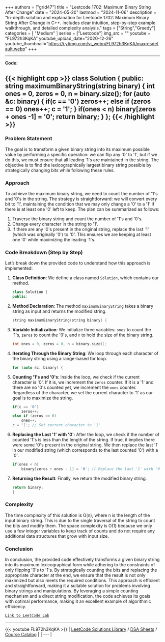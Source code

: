 
+++
authors = ["grid47"]
title = "Leetcode 1702: Maximum Binary String After Change"
date = "2024-05-20"
lastmod = "2024-11-06"
description = "In-depth solution and explanation for Leetcode 1702: Maximum Binary String After Change in C++. Includes clear intuition, step-by-step example walkthrough, and detailed complexity analysis."
tags = ["String","Greedy"]
categories = [
    "Medium"
]
series = ["Leetcode"]
img_src = ""
youtube = "FL972h3KqKA"
youtube_upload_date="2020-12-26"
youtube_thumbnail="https://i.ytimg.com/vi_webp/FL972h3KqKA/maxresdefault.webp"
+++



---
**Code:**

{{< highlight cpp >}}
class Solution {
public:
    string maximumBinaryString(string binary) {
        int ones = 0, zeros = 0, n = binary.size();
        for (auto &c: binary) {
            if(c == '0')
            zeros++;
            else if (zeros == 0)
            ones++;
            c = '1';
        }
        if(ones < n)
        binary[zeros + ones -1] = '0';
        return binary;
    }
};
{{< /highlight >}}
---

### Problem Statement

The goal is to transform a given binary string into its maximum possible value by performing a specific operation: we can flip any '0' to '1', but if we do this, we must ensure that all leading '1's are maintained in the string. The objective is to find the lexicographically largest binary string possible by strategically changing bits while following these rules.

### Approach

To achieve the maximum binary string, we need to count the number of '1's and '0's in the string. The strategy is straightforward: we will convert every bit to '1', maintaining the condition that we may only change a '0' to a '1' if there is at least one '0' left to keep. The plan can be summarized as follows:

1. Traverse the binary string and count the number of '1's and '0's.
2. Change every character in the string to '1'.
3. If there are any '0's present in the original string, replace the last '1' (which was originally '0') to '0'. This ensures we are keeping at least one '0' while maximizing the leading '1's.

### Code Breakdown (Step by Step)

Let’s break down the provided code to understand how this approach is implemented:

1. **Class Definition**: We define a class named `Solution`, which contains our method.

    ```cpp
    class Solution {
    public:
    ```

2. **Method Declaration**: The method `maximumBinaryString` takes a binary string as input and returns the modified string.

    ```cpp
    string maximumBinaryString(string binary) {
    ```

3. **Variable Initialization**: We initialize three variables: `ones` to count the '1's, `zeros` to count the '0's, and `n` to hold the size of the binary string.

    ```cpp
    int ones = 0, zeros = 0, n = binary.size();
    ```

4. **Iterating Through the Binary String**: We loop through each character of the binary string using a range-based for loop.

    ```cpp
    for (auto &c: binary) {
    ```

5. **Counting '1's and '0's**: Inside the loop, we check if the current character is '0'. If it is, we increment the `zeros` counter. If it is a '1' and there are no '0's counted yet, we increment the `ones` counter. Regardless of the character, we set the current character to '1' as our goal is to maximize the string.

    ```cpp
    if(c == '0')
        zeros++;
    else if (zeros == 0)
        ones++;
    c = '1'; // Set current character to '1'
    ```

6. **Replacing the Last '1' with '0'**: After the loop, we check if the number of counted '1's is less than the length of the string. If true, it implies there were some '0's present in the original string. We then replace the last '1' in our modified string (which corresponds to the last counted '0') with a '0'.

    ```cpp
    if(ones < n)
        binary[zeros + ones - 1] = '0'; // Replace the last '1' with '0'
    ```

7. **Returning the Result**: Finally, we return the modified binary string.

    ```cpp
    return binary;
    }
    ```

### Complexity

The time complexity of this solution is O(n), where n is the length of the input binary string. This is due to the single traversal of the string to count the bits and modify them. The space complexity is O(1) because we only use a few integer variables to keep track of counts and do not require any additional data structures that grow with input size.

### Conclusion

In conclusion, the provided code effectively transforms a given binary string into its maximum lexicographical form while adhering to the constraints of only flipping '0's to '1's. By strategically counting the bits and replacing the appropriate character at the end, we ensure that the result is not only maximized but also meets the required conditions. This approach is efficient and straightforward, making it a suitable solution for problems involving binary strings and manipulations. By leveraging a simple counting mechanism and a direct string modification, the code achieves its goals with optimal performance, making it an excellent example of algorithmic efficiency.

[`Link to LeetCode Lab`](https://leetcode.com/problems/maximum-binary-string-after-change/description/)

---
{{< youtube FL972h3KqKA >}}
| [LeetCode Solutions Library](https://grid47.xyz/leetcode/) / [DSA Sheets](https://grid47.xyz/sheets/) / [Course Catalog](https://grid47.xyz/courses/) |
| --- |
